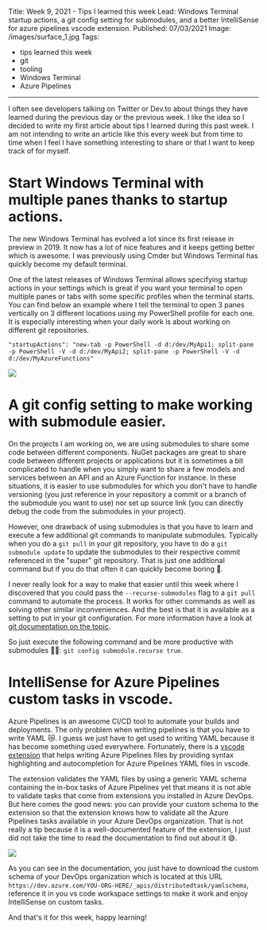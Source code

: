Title: Week 9, 2021 - Tips I learned this week
Lead: Windows Terminal startup actions, a git config setting for submodules, and a better IntelliSense for azure pipelines vscode extension.
Published: 07/03/2021
Image: /images/surface_1.jpg
Tags:
  - tips learned this week
  - git
  - tooling
  - Windows Terminal
  - Azure Pipelines
---

I often see developers talking on Twitter or Dev.to about things they have learned during the previous day or the previous week. I like the idea so I decided to write my first article about tips I learned during this past week. I am not intending to write an article like this every week but from time to time when I feel I have something interesting to share or that I want to keep track of for myself. 

# Start Windows Terminal with multiple panes thanks to startup actions.

The new Windows Terminal has evolved a lot since its first release in preview in 2019. It now has a lot of nice features and it keeps getting better which is awesome. I was previously using Cmder but Windows Terminal has quickly become my default terminal.

One of the latest releases of Windows Terminal allows specifying startup actions in your settings which is great if you want your terminal to open multiple panes or tabs with some specific profiles when the terminal starts. You can find below an example where I tell the terminal to open 3 panes vertically on 3 different locations using my PowerShell profile for each one. It is especially interesting when your daily work is about working on different git repositories.

```
"startupActions": "new-tab -p PowerShell -d d:/dev/MyApi1; split-pane -p PowerShell -V -d d:/dev/MyApi2; split-pane -p PowerShell -V -d d:/dev/MyAzureFunctions"
```

<img src="/posts/images/w092021tips_terminal_1.png" class="img-fluid centered-img">  

# A git config setting to make working with submodule easier.
On the projects I am working on, we are using submodules to share some code between different components. NuGet packages are great to share code between different projects or applications but it is sometimes a bit complicated to handle when you simply want to share a few models and services between an API and an Azure Function for instance. In these situations, it is easier to use submodules for which you don't have to handle versioning (you just reference in your repository a commit or a branch of the submodule you want to use) nor set up source link (you can directly debug the code from the submodules in your project).

However, one drawback of using submodules is that you have to learn and execute a few additional git commands to manipulate submodules. Typically when you do a `git pull` in your git repository, you have to do a `git submodule update` to update the submodules to their respective commit referenced in the "super" git repository. That is just one additional command but if you do that often it can quickly become boring 🥱.

I never really look for a way to make that easier until this week where I discovered that you could pass the `--recurse-submodules` flag to a `git pull` command to automate the process. It works for other commands as well as solving other similar inconveniences. And the best is that it is available as a setting to put in your git configuration. For more information have a look at [git documentation on the topic](https://git-scm.com/book/en/v2/Git-Tools-Submodules).

So just execute the following command and be more productive with submodules 🐱‍🏍:
`git config submodule.recurse true`.

# IntelliSense for Azure Pipelines custom tasks in vscode.

Azure Pipelines is an awesome CI/CD tool to automate your builds and deployments. The only problem when writing pipelines is that you have to write YAML  😿. I guess we just have to get used to writing YAML because it has become something used everywhere. Fortunately, there is a [vscode extension](https://marketplace.visualstudio.com/items?itemName=ms-azure-devops.azure-pipelines) that helps writing Azure Pipelines files by providing syntax highlighting and autocompletion for Azure Pipelines YAML files in vscode. 

The extension validates the YAML files by using a generic YAML schema containing the in-box tasks of Azure Pipelines yet that means it is not able to validate tasks that come from extensions you installed in Azure DevOps. But here comes the good news: you can provide your custom schema to the extension so that the extension knows how to validate all the Azure Pipelines tasks available in your Azure DevOps organization. That is not really a tip because it is a well-documented feature of the extension, I just did not take the time to read the documentation to find out about it 😅.

<img src="/posts/images/w092021tips_vscodeextension_1.png" class="img-fluid centered-img">  

As you can see in the documentation, you just have to download the custom schema of your DevOps organization which is located at this URL `https://dev.azure.com/YOU-ORG-HERE/_apis/distributedtask/yamlschema`, reference it in you vs code workspace settings to make it work and enjoy IntelliSense on custom tasks.

And that's it for this week, happy learning!    